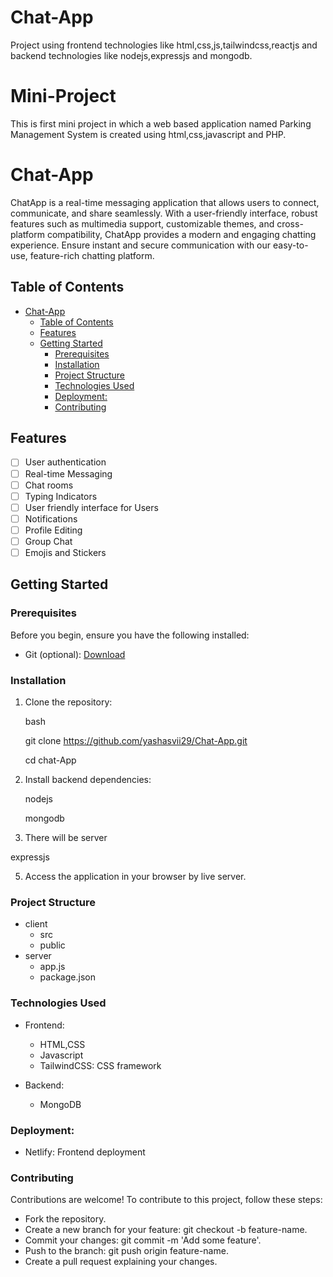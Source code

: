 # Chat-App
Project using frontend technologies like html,css,js,tailwindcss,reactjs and backend technologies like nodejs,expressjs and mongodb.
# Mini-Project
This is first mini project in which  a web based application named Parking Management System is created using html,css,javascript and PHP.

# Chat-App
ChatApp is a real-time messaging application that allows users to connect, communicate, and share seamlessly. With a user-friendly interface, robust features such as multimedia support, customizable themes, and cross-platform compatibility, ChatApp provides a modern and engaging chatting experience. Ensure instant and secure communication with our easy-to-use, feature-rich chatting platform.


## Table of Contents

- [Chat-App](#Chat-App)
  - [Table of Contents](#table-of-contents)
  - [Features](#features)
  - [Getting Started](#getting-started)
    - [Prerequisites](#prerequisites)
    - [Installation](#installation)
    - [Project Structure](#project-structure)
    - [Technologies Used](#technologies-used)
    - [Deployment:](#deployment)
    - [Contributing](#contributing)

## Features

- [ ] User authentication
- [ ] Real-time Messaging
- [ ] Chat rooms
- [ ] Typing Indicators
- [ ] User friendly interface for Users
- [ ] Notifications
- [ ] Profile Editing
- [ ] Group Chat
- [ ] Emojis and Stickers

## Getting Started

### Prerequisites

Before you begin, ensure you have the following installed:


- Git (optional): [Download](https://git-scm.com/downloads)

### Installation

1. Clone the repository:

   bash
   
   git clone https://github.com/yashasvii29/Chat-App.git
   
   cd chat-App
   

3. Install backend dependencies:
 
   nodejs
   
   mongodb


5. There will be server

  expressjs
   
5. Access the application in your browser by live server.

### Project Structure


- client
  - src
  - public
- server
  - app.js
  - package.json

    
### Technologies Used

- Frontend:
  - HTML,CSS
  - Javascript
  - TailwindCSS: CSS framework
  
- Backend:
  - MongoDB

### Deployment:
- Netlify: Frontend deployment

### Contributing
Contributions are welcome! To contribute to this project, follow these steps:

-  Fork the repository.
- Create a new branch for your feature: git checkout -b feature-name.
- Commit your changes: git commit -m 'Add some feature'.
- Push to the branch: git push origin feature-name.
-  Create a pull request explaining your changes.
